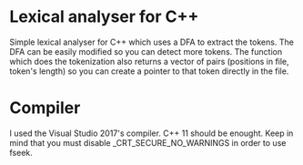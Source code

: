 # Lexical analyser for C++

Simple lexical analyser for C++ which uses a DFA to extract the tokens. The DFA can be easily modified so you can detect more tokens.
The function which does the tokenization also returns a vector of pairs (positions in file, token's length) so you can create a pointer 
to that token directly in the file. 

# Compiler

I used the Visual Studio 2017's compiler. C++ 11 should be enought. Keep in mind that you must disable _CRT_SECURE_NO_WARNINGS in order to
use fseek.
